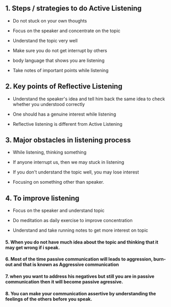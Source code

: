 <h2>1. Steps / strategies to do Active Listening</h2>

- Do not stuck on your own thoughts
+ Focus on the speaker and concentrate on the topic
* Understand the topic very well
- Make sure you do not get interrupt by others
+ body language that shows you are listening
* Take notes of important points while listening

<h2>2. Key points of Reflective Listening </h2>

- Understand the speaker's idea and tell him back the same idea to check whether you understood correctly
* One should has a genuine interest while listening
+ Reflective listening is different from Active Listening

<h2> 3. Major obstacles in listening process </h2>

- While listening, thinking something
+ If anyone interrupt us, then we may stuck in listening
* If you don't understand the topic well, you may lose interest
- Focusing on something other than speaker.

<h2> 4. To improve listening </h2>

- Focus on the speaker and understand topic
* Do meditation as daily exercise to improve concentration
+ Understand and take running notes to get more interest on topic

<h4> 5. When you do not have much idea about the topic and thinking that it may get wrong if i speak.
  
  
 <h4> 6. Most of the time passive communication will leads to aggression, burn-out and that is known as Aggressive communication
   
   <h4> 7. when you want to address his negatives but still you are in passive communication then it will become passive agressive. </h4>
   
   <h4> 8. You can make your communication assertive by understanding the feelings of the others before you speak.
